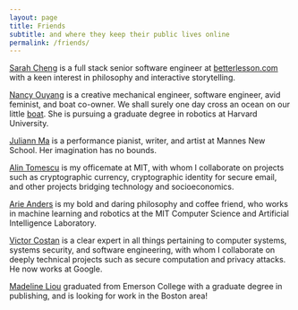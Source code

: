 ```yaml
---
layout: page
title: Friends
subtitle: and where they keep their public lives online
permalink: /friends/
---
```


[Sarah Cheng](http://sarahycheng.com/) is a full stack senior software engineer at [betterlesson.com](https://betterlesson.com/) with a keen interest in philosophy and interactive storytelling.

[Nancy Ouyang](http://www.orangenarwhals.com/) is a creative mechanical engineer, software engineer, avid feminist, and boat co-owner. We shall surely one day cross an ocean on our little [boat](http://boat.hackartscience.com/). She is pursuing a graduate degree in robotics at Harvard University.

[Juliann Ma](http://www.juliannma.com/) is a performance pianist, writer, and artist at Mannes New School. Her imagination has no bounds.

[Alin Tomescu](http://alinush.org/) is my officemate at MIT, with whom I collaborate on projects such as cryptographic currency, cryptographic identity for secure email, and other projects bridging technology and socioeconomics.

[Arie Anders](http://people.csail.mit.edu/aanders/) is my bold and daring philosophy and coffee friend, who works in machine learning and robotics at the MIT Computer Science and Artificial Intelligence Laboratory.

[Victor Costan](http://www.costan.us/) is a clear expert in all things pertaining to computer systems, systems security, and software engineering, with whom I collaborate on deeply technical projects such as secure computation and privacy attacks. He now works at Google.

[Madeline Liou](http://madlime.hackartscience.com/) graduated from Emerson College with a graduate degree in publishing, and is looking for work in the Boston area!
